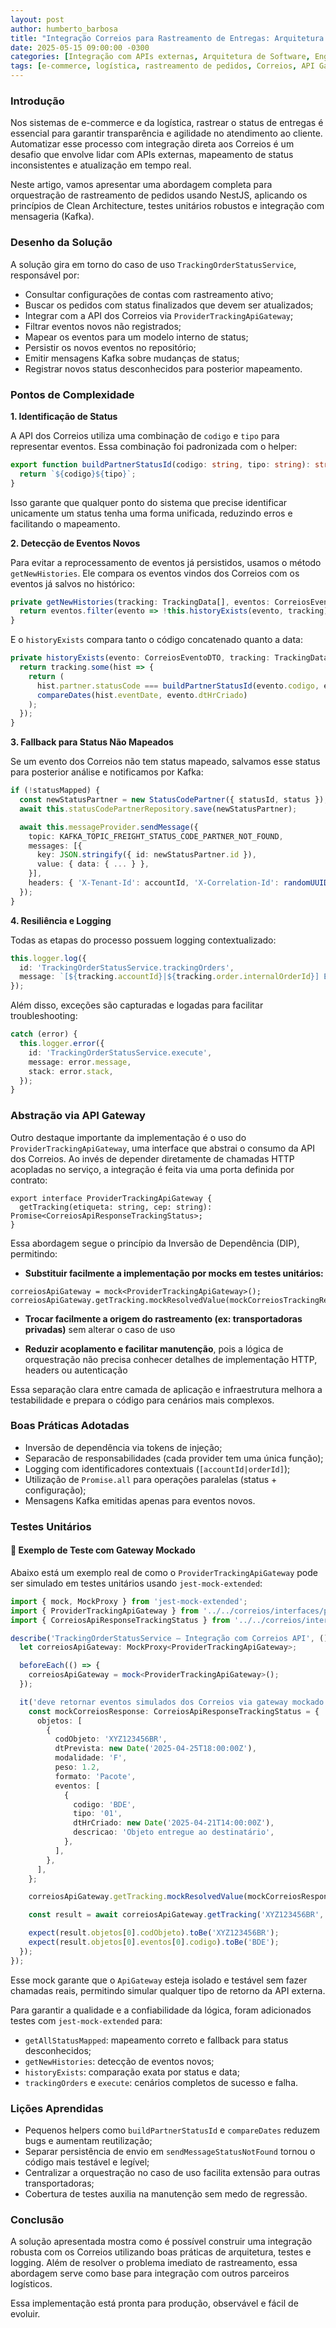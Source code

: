 ```yaml
---
layout: post
author: humberto_barbosa
title: "Integração Correios para Rastreamento de Entregas: Arquitetura Escalável com NestJS e Kafka"
date: 2025-05-15 09:00:00 -0300
categories: [Integração com APIs externas, Arquitetura de Software, Engenharia de Software, Desenvolvimento Backend, Boas Práticas de Programação, Testes de Software, Mensageria e Event-Driven Architecture, Observabilidade e Monitoramento, Soluções para E-commerce, Automação de Processos Logísticos, Microsserviços e Escalabilidade, Design Patterns, Clean Code]
tags: [e-commerce, logística, rastreamento de pedidos, Correios, API Gateway, NestJS, Clean Architecture, Kafka, mensageria, status de entrega, integração de sistemas, testes unitários, jest-mock-extended, resiliência, logging, desacoplamento, injeção de dependência, arquitetura hexagonal, microsserviços, eventos, orquestração, transportadoras, fallback, monitoramento, manutenção de software, boas práticas, automatização, reprocessamento, mock, testes automatizados]
---
```


### Introdução

Nos sistemas de e-commerce e da logística, rastrear o status de entregas é essencial para garantir transparência e agilidade no atendimento ao cliente. Automatizar esse processo com integração direta aos Correios é um desafio que envolve lidar com APIs externas, mapeamento de status inconsistentes e atualização em tempo real.

Neste artigo, vamos apresentar uma abordagem completa para orquestração de rastreamento de pedidos usando NestJS, aplicando os princípios de Clean Architecture, testes unitários robustos e integração com mensageria (Kafka).

### Desenho da Solução

A solução gira em torno do caso de uso `TrackingOrderStatusService`, responsável por:

- Consultar configurações de contas com rastreamento ativo;
- Buscar os pedidos com status finalizados que devem ser atualizados;
- Integrar com a API dos Correios via `ProviderTrackingApiGateway`;
- Filtrar eventos novos não registrados;
- Mapear os eventos para um modelo interno de status;
- Persistir os novos eventos no repositório;
- Emitir mensagens Kafka sobre mudanças de status;
- Registrar novos status desconhecidos para posterior mapeamento.

### Pontos de Complexidade

**1. Identificação de Status**

A API dos Correios utiliza uma combinação de `codigo` e `tipo` para representar eventos. Essa combinação foi padronizada com o helper:

```typescript
export function buildPartnerStatusId(codigo: string, tipo: string): string {
  return `${codigo}${tipo}`;
}
```

Isso garante que qualquer ponto do sistema que precise identificar unicamente um status tenha uma forma unificada, reduzindo erros e facilitando o mapeamento.

**2. Detecção de Eventos Novos**

Para evitar a reprocessamento de eventos já persistidos, usamos o método `getNewHistories`. Ele compara os eventos vindos dos Correios com os eventos já salvos no histórico:

```typescript
private getNewHistories(tracking: TrackingData[], eventos: CorreiosEventoDTO[]): CorreiosEventoDTO[] {
  return eventos.filter(evento => !this.historyExists(evento, tracking));
}
```

E o `historyExists` compara tanto o código concatenado quanto a data:

```typescript
private historyExists(evento: CorreiosEventoDTO, tracking: TrackingData[]): boolean {
  return tracking.some(hist => {
    return (
      hist.partner.statusCode === buildPartnerStatusId(evento.codigo, evento.tipo) &&
      compareDates(hist.eventDate, evento.dtHrCriado)
    );
  });
}
```

**3. Fallback para Status Não Mapeados**

Se um evento dos Correios não tem status mapeado, salvamos esse status para posterior análise e notificamos por Kafka:

```typescript
if (!statusMapped) {
  const newStatusPartner = new StatusCodePartner({ statusId, status });
  await this.statusCodePartnerRepository.save(newStatusPartner);

  await this.messageProvider.sendMessage({
    topic: KAFKA_TOPIC_FREIGHT_STATUS_CODE_PARTNER_NOT_FOUND,
    messages: [{
      key: JSON.stringify({ id: newStatusPartner.id }),
      value: { data: { ... } },
    }],
    headers: { 'X-Tenant-Id': accountId, 'X-Correlation-Id': randomUUID() },
  });
}
```

**4. Resiliência e Logging**

Todas as etapas do processo possuem logging contextualizado:

```typescript
this.logger.log({
  id: 'TrackingOrderStatusService.trackingOrders',
  message: `[${tracking.accountId}|${tracking.order.internalOrderId}] Evento processado com sucesso.`,
});
```

Além disso, exceções são capturadas e logadas para facilitar troubleshooting:

```typescript
catch (error) {
  this.logger.error({
    id: 'TrackingOrderStatusService.execute',
    message: error.message,
    stack: error.stack,
  });
}
```

### Abstração via API Gateway

Outro destaque importante da implementação é o uso do `ProviderTrackingApiGateway`, uma interface que abstrai o consumo da API dos Correios. Ao invés de depender diretamente de chamadas HTTP acopladas no serviço, a integração é feita via uma porta definida por contrato:

```
export interface ProviderTrackingApiGateway {
  getTracking(etiqueta: string, cep: string): Promise<CorreiosApiResponseTrackingStatus>;
}
```

Essa abordagem segue o princípio da Inversão de Dependência (DIP), permitindo:

- **Substituir facilmente a implementação por mocks em testes unitários:**

```
correiosApiGateway = mock<ProviderTrackingApiGateway>();
correiosApiGateway.getTracking.mockResolvedValue(mockCorreiosTrackingResponse);
```

- **Trocar facilmente a origem do rastreamento (ex: transportadoras privadas)** sem alterar o caso de uso

- **Reduzir acoplamento e facilitar manutenção**, pois a lógica de orquestração não precisa conhecer detalhes de implementação HTTP, headers ou autenticação


Essa separação clara entre camada de aplicação e infraestrutura melhora a testabilidade e prepara o código para cenários mais complexos.

### Boas Práticas Adotadas

- Inversão de dependência via tokens de injeção;
- Separacão de responsabilidades (cada provider tem uma única função);
- Logging com identificadores contextuais (`[accountId|orderId]`);
- Utilização de `Promise.all` para operações paralelas (status + configuração);
- Mensagens Kafka emitidas apenas para eventos novos.

### Testes Unitários

#### 🧪 Exemplo de Teste com Gateway Mockado

Abaixo está um exemplo real de como o `ProviderTrackingApiGateway` pode ser simulado em testes unitários usando `jest-mock-extended`:

```typescript
import { mock, MockProxy } from 'jest-mock-extended';
import { ProviderTrackingApiGateway } from '../../correios/interfaces/provider-tracking-api-gateway';
import { CorreiosApiResponseTrackingStatus } from '../../correios/interfaces/provider-tracking-api-gateway';

describe('TrackingOrderStatusService – Integração com Correios API', () => {
  let correiosApiGateway: MockProxy<ProviderTrackingApiGateway>;

  beforeEach(() => {
    correiosApiGateway = mock<ProviderTrackingApiGateway>();
  });

  it('deve retornar eventos simulados dos Correios via gateway mockado', async () => {
    const mockCorreiosResponse: CorreiosApiResponseTrackingStatus = {
      objetos: [
        {
          codObjeto: 'XYZ123456BR',
          dtPrevista: new Date('2025-04-25T18:00:00Z'),
          modalidade: 'F',
          peso: 1.2,
          formato: 'Pacote',
          eventos: [
            {
              codigo: 'BDE',
              tipo: '01',
              dtHrCriado: new Date('2025-04-21T14:00:00Z'),
              descricao: 'Objeto entregue ao destinatário',
            },
          ],
        },
      ],
    };

    correiosApiGateway.getTracking.mockResolvedValue(mockCorreiosResponse);

    const result = await correiosApiGateway.getTracking('XYZ123456BR', '12345');

    expect(result.objetos[0].codObjeto).toBe('XYZ123456BR');
    expect(result.objetos[0].eventos[0].codigo).toBe('BDE');
  });
});
```

Esse mock garante que o `ApiGateway` esteja isolado e testável sem fazer chamadas reais, permitindo simular qualquer tipo de retorno da API externa.

Para garantir a qualidade e a confiabilidade da lógica, foram adicionados testes com `jest-mock-extended` para:

- `getAllStatusMapped`: mapeamento correto e fallback para status desconhecidos;
- `getNewHistories`: detecção de eventos novos;
- `historyExists`: comparação exata por status e data;
- `trackingOrders` e `execute`: cenários completos de sucesso e falha.

### Lições Aprendidas

- Pequenos helpers como `buildPartnerStatusId` e `compareDates` reduzem bugs e aumentam reutilização;
- Separar persistência de envio em `sendMessageStatusNotFound` tornou o código mais testável e legível;
- Centralizar a orquestração no caso de uso facilita extensão para outras transportadoras;
- Cobertura de testes auxilia na manutenção sem medo de regressão.

### Conclusão

A solução apresentada mostra como é possível construir uma integração robusta com os Correios utilizando boas práticas de arquitetura, testes e logging. Além de resolver o problema imediato de rastreamento, essa abordagem serve como base para integração com outros parceiros logísticos.

Essa implementação está pronta para produção, observável e fácil de evoluir.
